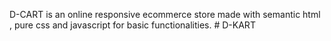 D-CART is an online responsive  ecommerce store made with semantic html , pure css and javascript for basic functionalities.
#   D - K A R T  
 